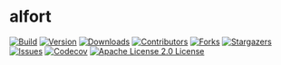# alfort
[![Build][build-shiled]][build-url]
[![Version][version-shield]][version-url]
[![Downloads][download-shield]][download-url]
[![Contributors][contributors-shield]][contributors-url]
[![Forks][forks-shield]][forks-url]
[![Stargazers][stars-shield]][stars-url]
[![Issues][issues-shield]][issues-url]
[![Codecov][codecov-shield]][codecov-url]
[![Apache License 2.0 License][license-shield]][license-url]

[download-shield]: https://img.shields.io/pypi/dm/alfort?style=flat
[download-url]: https://pypi.org/project/alfort/
[version-shield]: https://img.shields.io/pypi/v/alfort?style=flat
[version-url]: https://pypi.org/project/alfort/
[build-shiled]: https://img.shields.io/github/workflow/status/ar90n/alfort/CI?style=flat
[build-url]: https://github.com/ar90n/alfort/actions/workflows/ci.yml
[contributors-shield]: https://img.shields.io/github/contributors/ar90n/alfort.svg?style=flat
[contributors-url]: https://github.com/ar90n/alfort/graphs/contributors
[forks-shield]: https://img.shields.io/github/forks/ar90n/alfort.svg?style=flat
[forks-url]: https://github.com/ar90n/alfort/network/members
[stars-shield]: https://img.shields.io/github/stars/ar90n/alfort.svg?style=flat
[stars-url]: https://github.com/ar90n/alfort/stargazers
[issues-shield]: https://img.shields.io/github/issues/ar90n/alfort.svg?style=flat
[issues-url]: https://github.com/ar90n/alfort/issues
[license-shield]: https://img.shields.io/github/license/ar90n/alfort.svg?style=flat
[license-url]: https://github.com/ar90n/alfort/blob/master/LICENSE.txt
[codecov-shield]: https://codecov.io/gh/ar90n/alfort/branch/main/graph/badge.svg?token=8GKU96ODLY
[codecov-url]: https://codecov.io/gh/ar90n/alfort
